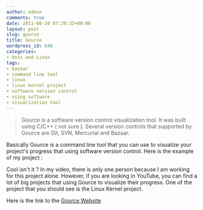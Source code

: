 ```yaml
---
author: admin
comments: true
date: 2011-08-28 07:39:32+00:00
layout: post
slug: gource
title: Gource
wordpress_id: 640
categories:
- Unix and Linux
tags:
- bazaar
- command line tool
- linux
- linux kernel project
- software version control
- using software
- visualization tool
---
```


> Gource is a software version control visualization tool. It was built using C/C++ ( not sure ). Several version controls that supported by Gource are Git, SVN, Mercurial and Bazaar.



Basically Gource is a command line tool that you can use to visualize your project's progress that using software version control. Here is the example of my project :



Cool isn't it ? In my video, there is only one person because I am working for this project alone. However, if you are looking in YouTube, you can find a lot of big projects that using Gource to visualize their progress. One of the project that you should see is the Linux Kernel project.

Here is the link to the [Gource Website](http://code.google.com/p/gource/)
